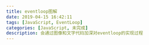 ```yaml
---
title: eventloop图解
date: 2019-04-15 16:42:11
tags: [JavaScript, EventLoop]
categories: [JavaScript, 未完成]
description: 会通过图像和文字代码加深对eventloop的实现过程
---
```

